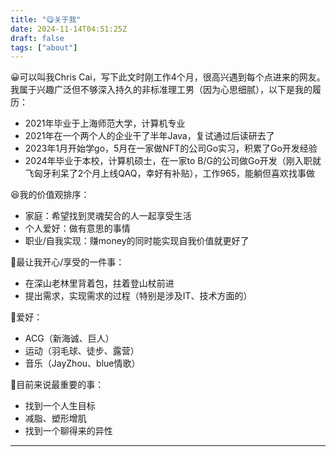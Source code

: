```yaml
---
title: "😋关于我"
date: 2024-11-14T04:51:25Z
draft: false
tags: ["about"]
---
```


😀可以叫我Chris Cai，写下此文时刚工作4个月，很高兴遇到每个点进来的网友。我属于兴趣广泛但不够深入持久的非标准理工男（因为心思细腻），以下是我的履历：

- 2021年毕业于上海师范大学，计算机专业
- 2021年在一个两个人的企业干了半年Java，复试通过后读研去了
- 2023年1月开始学go，5月在一家做NFT的公司Go实习，积累了Go开发经验
- 2024年毕业于本校，计算机硕士，在一家to B/G的公司做Go开发（刚入职就飞匈牙利呆了2个月上线QAQ，幸好有补贴），工作965，能躺但喜欢找事做

😆我的价值观排序：
- 家庭：希望找到灵魂契合的人一起享受生活
- 个人爱好：做有意思的事情
- 职业/自我实现：赚money的同时能实现自我价值就更好了

🥰最让我开心/享受的一件事：
- 在深山老林里背着包，拄着登山杖前进
- 提出需求，实现需求的过程（特别是涉及IT、技术方面的）

🤗爱好：
- ACG（新海诚、巨人）
- 运动（羽毛球、徒步、露营）
- 音乐（JayZhou、blue情歌）

🤖目前来说最重要的事：
- 找到一个人生目标
- 减脂、塑形增肌
- 找到一个聊得来的异性

---

